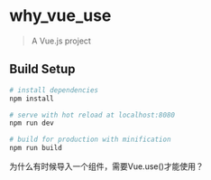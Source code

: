 # why_vue_use

> A Vue.js project

## Build Setup

``` bash
# install dependencies
npm install

# serve with hot reload at localhost:8080
npm run dev

# build for production with minification
npm run build
```

为什么有时候导入一个组件，需要Vue.use()才能使用？
